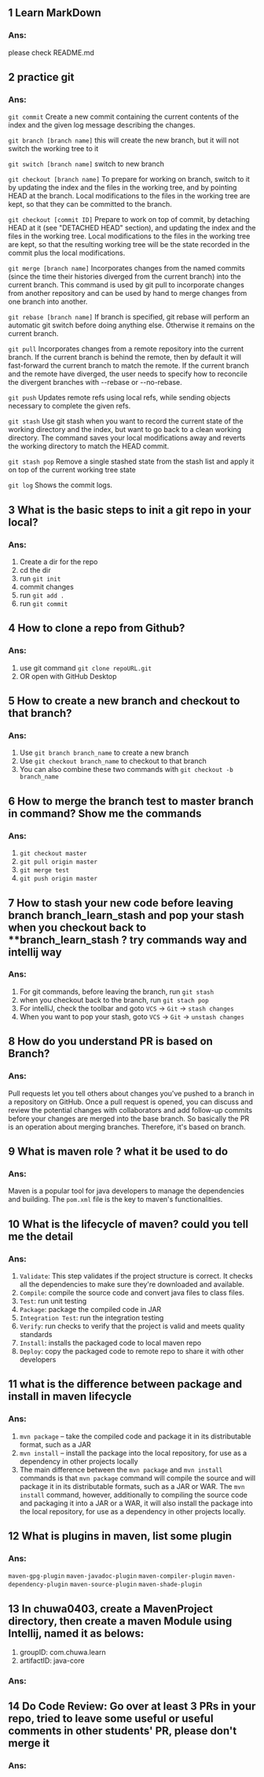 ## 1 Learn MarkDown
### Ans:
please check README.md

## 2 practice git
### Ans:
`git commit` Create a new commit containing the current contents of the index and the given log message describing the changes.

`git branch [branch name]` this will create the new branch, but it will not switch the working tree to it

`git switch [branch name]` switch to new branch

`git checkout [branch name]` To prepare for working on branch, switch to it by updating the index and the files in the working tree, and by pointing HEAD at the branch. Local modifications to the files in the working tree are kept, so that they can be committed to the branch.

`git checkout [commit ID]` Prepare to work on top of commit, by detaching HEAD at it (see "DETACHED HEAD" section), and updating the index and the files in the working tree. Local modifications to the files in the working tree are kept, so that the resulting working tree will be the state recorded in the commit plus the local modifications.

`git merge [branch name]` Incorporates changes from the named commits (since the time their histories diverged from the current branch) into the current branch. This command is used by git pull to incorporate changes from another repository and can be used by hand to merge changes from one branch into another.

`git rebase [branch name]` If branch is specified, git rebase will perform an automatic git switch <branch> before doing anything else. Otherwise it remains on the current branch.

`git pull` Incorporates changes from a remote repository into the current branch. If the current branch is behind the remote, then by default it will fast-forward the current branch to match the remote. If the current branch and the remote have diverged, the user needs to specify how to reconcile the divergent branches with --rebase or --no-rebase.

`git push` Updates remote refs using local refs, while sending objects necessary to complete the given refs.

`git stash` Use git stash when you want to record the current state of the working directory and the index, but want to go back to a clean working directory. The command saves your local modifications away and reverts the working directory to match the HEAD commit.

`git stash pop` Remove a single stashed state from the stash list and apply it on top of the current working tree state

`git log` Shows the commit logs.



## 3 What is the basic steps to init a git repo in your local?
### Ans:
1. Create a dir for the repo
2. cd the dir
3. run `git init`
4. commit changes
5. run `git add .`
6. run `git commit`

## 4 How to clone a repo from Github?
### Ans:
1. use git command `git clone repoURL.git`
2. OR open with GitHub Desktop

## 5 How to create a new branch and checkout to that branch?
### Ans:
1. Use `git branch branch_name` to create a new branch
2. Use `git checkout branch_name` to checkout to that branch
3. You can also combine these two commands with `git checkout -b branch_name`

## 6 How to merge the branch test to master branch in command? Show me the commands
### Ans:
1. `git checkout master`
2. `git pull origin master`
3. `git merge test`
4. `git push origin master`

## 7 How to stash your new code before leaving branch branch_learn_stash and pop your stash when you checkout back to **branch_learn_stash ? try commands way and intellij way
### Ans:
1. For git commands, before leaving the branch, run `git stash`
2. when you checkout back to the branch, run `git stach pop`
3. For intelliJ, check the toolbar and goto `VCS` -> `Git` -> `stash changes`
4. When you want to pop your stash, goto `VCS` -> `Git` -> `unstash changes`

## 8 How do you understand PR is based on Branch?
### Ans:
Pull requests let you tell others about changes you've pushed to a branch in a repository on GitHub. Once a pull request is opened, you can discuss and review the potential changes with collaborators and add follow-up commits before your changes are merged into the base branch.
So basically the PR is an operation about merging branches. Therefore, it's based on branch.

## 9 What is maven role ? what it be used to do
### Ans:
Maven is a popular tool for java developers to manage the dependencies and building. The `pom.xml` file is the key to maven's functionalities.

## 10 What is the lifecycle of maven? could you tell me the detail
### Ans:
1. `Validate`: This step validates if the project structure is correct. It checks all the dependencies to make sure they're downloaded and available.
2. `Compile`: compile the source code and convert java files to class files.
3. `Test`: run unit testing
4. `Package`: package the compiled code in JAR
5. `Integration Test`: run the integration testing
6. `Verify`: run checks to verify that the project is valid and meets quality standards
7. `Install`: installs the packaged code to local maven repo
8. `Deploy`: copy the packaged code to remote repo to share it with other developers

## 11 what is the difference between package and install in maven lifecycle 
### Ans:
1. `mvn package` – take the compiled code and package it in its distributable format, such as a JAR
2. `mvn install` – install the package into the local repository, for use as a dependency in other projects locally
3. The main difference between the `mvn package` and `mvn install` commands is that `mvn package` command will compile the source and will package it in its distributable formats, such as a JAR or WAR. The `mvn install` command, however, additionally to compiling the source code and packaging it into a JAR or a WAR, it will also install the package into the local repository, for use as a dependency in other projects locally.

## 12 What is plugins in maven, list some plugin
### Ans:
`maven-gpg-plugin`
`maven-javadoc-plugin`
`maven-compiler-plugin`
`maven-dependency-plugin`
`maven-source-plugin`
`maven-shade-plugin`

## 13 In chuwa0403, create a MavenProject directory, then create a maven Module using Intellij, named it as belows:
1.  groupID: com.chuwa.learn
2.  artifactID: java-core
### Ans:


## 14 Do Code Review: Go over at least 3 PRs in your repo, tried to leave some useful or useful comments in other students' PR, please don't merge it
### Ans:
